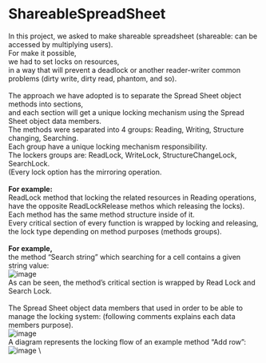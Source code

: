 # ShareableSpreadSheet
In this project, we asked to make shareable spreadsheet (shareable: can be accessed by multiplying users). \
For make it possible, \
we had to set locks on resources, \
in a way that will prevent a deadlock or another reader-writer common problems (dirty write, dirty read, phantom, and so). \
</br>
The approach we have adopted is to separate the Spread Sheet object methods into sections, \
and each section will get a unique locking mechanism using the Spread Sheet object data members. \
The methods were separated into 4 groups: Reading, Writing, Structure changing, Searching. \
Each group have a unique locking mechanism responsibility. \
The lockers groups are: ReadLock, WriteLock, StructureChangeLock, SearchLock. \
(Every lock option has the mirroring operation. \
</br>
<b>For example: </b> \
ReadLock method that locking the related resources in Reading operations, \
have the opposite ReadLockRelease methos which releasing the locks). \
Each method has the same method structure inside of it. \
Every critical section of every function is wrapped by locking and releasing, \
the lock type depending on method purposes (methods groups). \
</br>
<b>For example,</b> \
the method “Search string” which searching for a cell contains a given string value: \
![image](https://user-images.githubusercontent.com/79142560/173582947-75196577-4383-4bbc-9ac1-989ce6ec3d3d.png) \
As can be seen, the method’s critical section is wrapped by Read Lock and Search Lock. \
</br>
The Spread Sheet object data members that used in order to be able to manage the locking system: (following comments explains each data members purpose). \
![image](https://user-images.githubusercontent.com/79142560/173583041-5b235267-113f-4b4f-a79a-02fb6162ecd5.png) \
A diagram represents the locking flow of an example method “Add row”: \
![image](https://user-images.githubusercontent.com/79142560/173583098-d054d7a2-acff-4f91-9d6e-1026c329fd05.png) \
